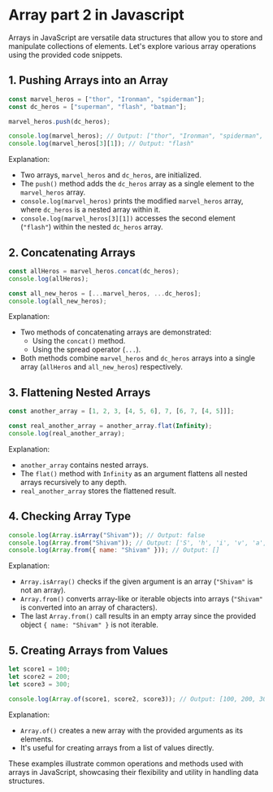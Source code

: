 # Array part 2 in Javascript

Arrays in JavaScript are versatile data structures that allow you to store and manipulate collections of elements. Let's explore various array operations using the provided code snippets.

## 1. **Pushing Arrays into an Array**

```javascript
const marvel_heros = ["thor", "Ironman", "spiderman"];
const dc_heros = ["superman", "flash", "batman"];

marvel_heros.push(dc_heros);

console.log(marvel_heros); // Output: ["thor", "Ironman", "spiderman", ["superman", "flash", "batman"]]
console.log(marvel_heros[3][1]); // Output: "flash"
```

Explanation:

- Two arrays, `marvel_heros` and `dc_heros`, are initialized.
- The `push()` method adds the `dc_heros` array as a single element to the `marvel_heros` array.
- `console.log(marvel_heros)` prints the modified `marvel_heros` array, where `dc_heros` is a nested array within it.
- `console.log(marvel_heros[3][1])` accesses the second element (`"flash"`) within the nested `dc_heros` array.

## 2. **Concatenating Arrays**

```javascript
const allHeros = marvel_heros.concat(dc_heros);
console.log(allHeros);

const all_new_heros = [...marvel_heros, ...dc_heros];
console.log(all_new_heros);
```

Explanation:

- Two methods of concatenating arrays are demonstrated:
  - Using the `concat()` method.
  - Using the spread operator (`...`).
- Both methods combine `marvel_heros` and `dc_heros` arrays into a single array (`allHeros` and `all_new_heros`) respectively.

## 3. **Flattening Nested Arrays**

```javascript
const another_array = [1, 2, 3, [4, 5, 6], 7, [6, 7, [4, 5]]];

const real_another_array = another_array.flat(Infinity);
console.log(real_another_array);
```

Explanation:

- `another_array` contains nested arrays.
- The `flat()` method with `Infinity` as an argument flattens all nested arrays recursively to any depth.
- `real_another_array` stores the flattened result.

## 4. **Checking Array Type**

```javascript
console.log(Array.isArray("Shivam")); // Output: false
console.log(Array.from("Shivam")); // Output: ['S', 'h', 'i', 'v', 'a', 'm']
console.log(Array.from({ name: "Shivam" })); // Output: []
```

Explanation:

- `Array.isArray()` checks if the given argument is an array (`"Shivam"` is not an array).
- `Array.from()` converts array-like or iterable objects into arrays (`"Shivam"` is converted into an array of characters).
- The last `Array.from()` call results in an empty array since the provided object `{ name: "Shivam" }` is not iterable.

## 5. **Creating Arrays from Values**

```javascript
let score1 = 100;
let score2 = 200;
let score3 = 300;

console.log(Array.of(score1, score2, score3)); // Output: [100, 200, 300]
```

Explanation:

- `Array.of()` creates a new array with the provided arguments as its elements.
- It's useful for creating arrays from a list of values directly.

These examples illustrate common operations and methods used with arrays in JavaScript, showcasing their flexibility and utility in handling data structures.
